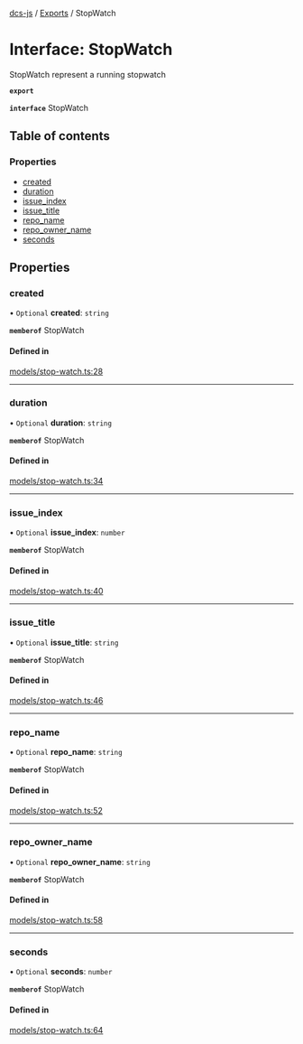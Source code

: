 [dcs-js](../README.md) / [Exports](../modules.md) / StopWatch

# Interface: StopWatch

StopWatch represent a running stopwatch

**`export`**

**`interface`** StopWatch

## Table of contents

### Properties

- [created](StopWatch.md#created)
- [duration](StopWatch.md#duration)
- [issue\_index](StopWatch.md#issue_index)
- [issue\_title](StopWatch.md#issue_title)
- [repo\_name](StopWatch.md#repo_name)
- [repo\_owner\_name](StopWatch.md#repo_owner_name)
- [seconds](StopWatch.md#seconds)

## Properties

### <a id="created" name="created"></a> created

• `Optional` **created**: `string`

**`memberof`** StopWatch

#### Defined in

[models/stop-watch.ts:28](https://github.com/unfoldingWord/dcs-js/blob/09d5a5e/models/stop-watch.ts#L28)

___

### <a id="duration" name="duration"></a> duration

• `Optional` **duration**: `string`

**`memberof`** StopWatch

#### Defined in

[models/stop-watch.ts:34](https://github.com/unfoldingWord/dcs-js/blob/09d5a5e/models/stop-watch.ts#L34)

___

### <a id="issue_index" name="issue_index"></a> issue\_index

• `Optional` **issue\_index**: `number`

**`memberof`** StopWatch

#### Defined in

[models/stop-watch.ts:40](https://github.com/unfoldingWord/dcs-js/blob/09d5a5e/models/stop-watch.ts#L40)

___

### <a id="issue_title" name="issue_title"></a> issue\_title

• `Optional` **issue\_title**: `string`

**`memberof`** StopWatch

#### Defined in

[models/stop-watch.ts:46](https://github.com/unfoldingWord/dcs-js/blob/09d5a5e/models/stop-watch.ts#L46)

___

### <a id="repo_name" name="repo_name"></a> repo\_name

• `Optional` **repo\_name**: `string`

**`memberof`** StopWatch

#### Defined in

[models/stop-watch.ts:52](https://github.com/unfoldingWord/dcs-js/blob/09d5a5e/models/stop-watch.ts#L52)

___

### <a id="repo_owner_name" name="repo_owner_name"></a> repo\_owner\_name

• `Optional` **repo\_owner\_name**: `string`

**`memberof`** StopWatch

#### Defined in

[models/stop-watch.ts:58](https://github.com/unfoldingWord/dcs-js/blob/09d5a5e/models/stop-watch.ts#L58)

___

### <a id="seconds" name="seconds"></a> seconds

• `Optional` **seconds**: `number`

**`memberof`** StopWatch

#### Defined in

[models/stop-watch.ts:64](https://github.com/unfoldingWord/dcs-js/blob/09d5a5e/models/stop-watch.ts#L64)
